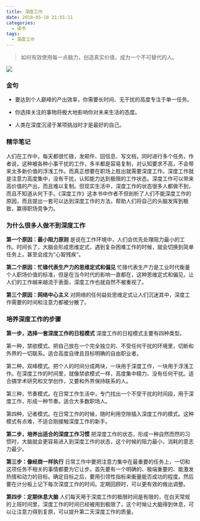```yaml
---
title: 深度工作
date: 2018-05-10 21:55:11
categories:
  - 读书
tags:
  - 深度工作
---
```

> 如何有效使用每一点脑力，创造真实价值，成为一个不可替代的人。

![](https://upload-images.jianshu.io/upload_images/10671098-60104c68aa5863e0.jpg?imageMogr2/auto-orient/strip%7CimageView2/2/w/1240)

### 金句

- 要达到个人巅峰的产出效率，你需要长时间、无干扰的高度专注于单一任务。

- 你选择关注的事物将极大地影响你对未来生活的态度。

- 人类在深度沉浸于某项挑战时才是最好的自己。

### 精华笔记

人们在工作中，每天都很忙碌，发邮件、回信息、写文档，同时进行多个任务，作者说，这种被各种小事干扰的工作，多半都是容易复制，对认知要求不高，不会带来太多新价值的浮浅工作。而真正想要在职场上胜出就需要深度工作。深度工作就是注意力高度集中，没有干扰，认知能力达到极限的工作状态。深度工作可以带来高价值的产出，而且难以复制。但现实生活中，深度工作的状态很多人都做不到，而且不知道从何下手。《深度工作》这本书中作者不但剖析了人们不能深度工作的原因，而且提出一套可以达到深度工作的方法，帮助人们将自己的头脑发挥到极致，赢得职场竞争力。

### 为什么很多人做不到深度工作

**第一个原因：最小阻力原则**
是说在工作环境中，人们会优先处理阻力最小的工作。时间长了，大脑会形成思维定式，遇到复杂困难工作的时候，就会切换到简单任务上，甚至会成为“心智残疾”。

**第二个原因：忙碌代表生产力的思维定式和偏见**
忙碌代表生产力是工业时代衡量个人职场价值的标准，但是在当今时代的影响一直都在，这种思维定式和偏见，让人们的工作越来越流于表面，深度工作也就自然不被重视了。

**第三个原因：网络中心主义**
对网络的任何益处思维定式让人们沉迷其中，深度工作需要的时间和注意力都被分散了。

### 培养深度工作的步骤

**第一步，选择一套深度工作的日程模式**
深度工作的日程模式主要有四种类型。

第一种，禁欲模式。把自己放在一个完全独立的、不受任何干扰的环境里，切断和外界的一切联系。适合高度自律且目标明确的自由职业者。

第二种，双峰模式。把个人的时间分成两块，一块用于深度工作，一块用于浮浅工作。在深度工作的时间里，就像禁欲模式一样，高度集中精力、没有任何干扰。适合搞学术研究和文学创作，又要和外界保持联系的人。

第三种，节奏模式。在日常工作生活中，专门找出一个不受干扰的时间段，用于深度工作，形成一种节奏。适合大多数职场人。

第四种，记者模式。在日常工作的时候，随时利用空隙插入深度工作的模式。这种模式有点难，不适合刚接触深度工作的新手。

**第二步，培养出适合的深度工作习惯**
把深度工作的状态，形成一种自然而然的习惯时，大脑就会更容易进入到深度工作的状态，这个时候的阻力最小，消耗的意志力最少。

**第三步：像经商一样执行**
日常工作中要把注意力集中在最重要的任务上，一切和这项任务不相关的事情都要为它让步。首先要有一个明确的、极端重要的、能激发热情和动力的目标。确定目标之后，要用引领性指标来衡量能否成功的程度。然后要在计分板上记下每次深度工作的时间。定期回顾时，可以更有效的做出调整。

**第四步：定期休息大脑**
人们每天用于深度工作的极限时间是有限的，在白天常规的上班时间里，深度工作的时间已经被用到极限了，这个时候让大脑得到休息，可以让注意力得到复原，可以提升第二天深度工作的质量。

